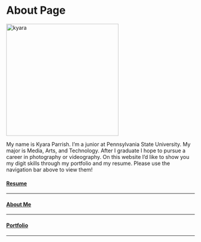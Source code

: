 About Page
=========

<img src="../images/kyara_beach.jpg" alt="kyara" width="300"/>




My name is Kyara Parrish. I’m a junior at Pennsylvania State University. My major is Media, Arts, and Technology. After I graduate I hope to pursue a career in photography or videography. On this website I’d like to show you my digit skills through my portfolio and my resume. Please use the navigation bar above to view them!



#### [Resume](resume.md)
------
#### [About Me](about.md)
------
#### [Portfolio](portfolio.md)
------
